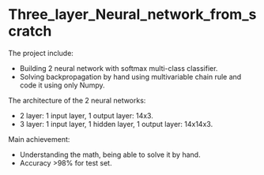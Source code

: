 # Three_layer_Neural_network_from_scratch
The project include:
+ Building 2 neural network with softmax multi-class classifier.
+ Solving backpropagation by hand using multivariable chain rule and code it using only Numpy.

The architecture of the 2 neural networks:
+ 2 layer: 1 input layer, 1 output layer: 14x3.
+ 3 layer: 1 input layer, 1 hidden layer, 1 output layer: 14x14x3.

Main achievement:
+ Understanding the math, being able to solve it by hand.
+ Accuracy >98% for test set.